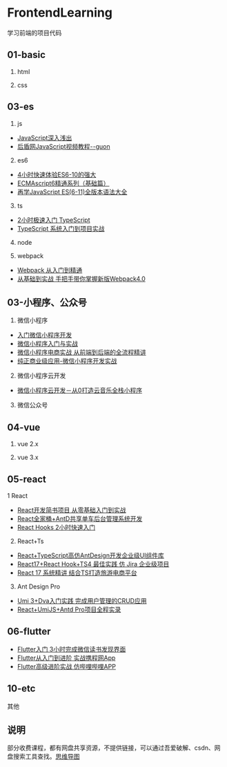 ﻿# FrontendLearning
学习前端的项目代码

## 01-basic
1. html

2. css

## 03-es
1. js
- [JavaScript深入浅出](https://www.imooc.com/learn/277)
- [后盾网JavaScript视频教程--guon](https://pan.baidu.com/s/1QQnz9MECdimod6tG6Cv-SA)

2. es6
- [4小时快速体验ES6-10的强大](https://www.imooc.com/learn/1222)
- [ECMAscript6精通系列（基础篇）](https://ke.qq.com/course/386822)
- [再学JavaScript ES(6-11)全版本语法大全](https://coding.imooc.com/class/chapter/444.html)

3. ts
- [2小时极速入门 TypeScript](https://www.imooc.com/learn/1306)
- [TypeScript 系统入门到项目实战](https://coding.imooc.com/class/chapter/412.html)

4. node

5. webpack
- [Webpack 从入门到精通](https://ke.qq.com/course/414203)
- [从基础到实战 手把手带你掌握新版Webpack4.0](https://coding.imooc.com/class/chapter/316.html)


## 03-小程序、公众号
1. 微信小程序
- [入门微信小程序开发](https://www.imooc.com/learn/974)
- [微信小程序入门与实战](https://coding.imooc.com/class/chapter/75.html)
- [微信小程序电商实战 从前端到后端的全流程精讲](https://coding.imooc.com/class/chapter/97.html)
- [纯正商业级应用-微信小程序开发实战](https://coding.imooc.com/class/chapter/251.html)

2. 微信小程序云开发
- [微信小程序云开发－从0打造云音乐全栈小程序](https://coding.imooc.com/class/chapter/373.html)

3. 微信公众号

## 04-vue
1. vue 2.x

2. vue 3.x

## 05-react
1 React
- [React开发简书项目 从零基础入门到实战](https://coding.imooc.com/class/chapter/229.html)
- [React全家桶+AntD共享单车后台管理系统开发](https://coding.imooc.com/class/chapter/236.html)
- [React Hooks 2小时快速入门](https://www.imooc.com/learn/1288)

2. React+Ts
- [React+TypeScript高仿AntDesign开发企业级UI组件库](https://coding.imooc.com/class/chapter/428.html)
- [React17+React Hook+TS4 最佳实践 仿 Jira 企业级项目](https://coding.imooc.com/class/chapter/482.html)
- [React 17 系统精讲 结合TS打造旅游电商平台](https://coding.imooc.com/class/chapter/475.html)

3. Ant Design Pro
- [Umi 3+Dva入门实践 完成用户管理的CRUD应用](https://www.bilibili.com/video/BV1qz411z7s3)
- [React+UmiJS+Antd Pro项目全程实录](https://www.bilibili.com/video/BV1i5411c7xp)

## 06-flutter
- [Flutter入门 3小时完成微信读书发现界面](https://www.imooc.com/learn/1170)
- [Flutter从入门到进阶 实战携程网App](https://coding.imooc.com/class/chapter/321.html)
- [Flutter高级进阶实战 仿哔哩哔哩APP](https://coding.imooc.com/class/chapter/487.html)

## 10-etc
其他


## 说明
部分收费课程，都有网盘共享资源，不提供链接，可以通过吾爱破解、csdn、网盘搜索工具查找。[思维导图](https://www.processon.com/view/link/600f7b86637689349039304a)
